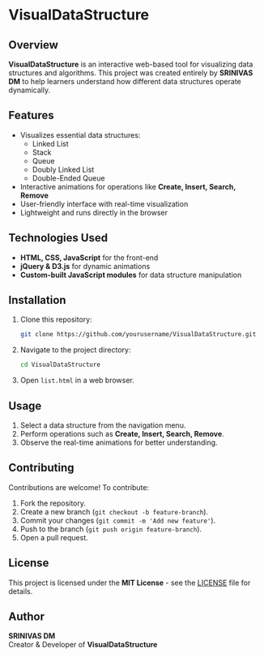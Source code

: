 # VisualDataStructure

## Overview
**VisualDataStructure** is an interactive web-based tool for visualizing data structures and algorithms. This project was created entirely by **SRINIVAS DM** to help learners understand how different data structures operate dynamically.

## Features
- Visualizes essential data structures:
  - Linked List
  - Stack
  - Queue
  - Doubly Linked List
  - Double-Ended Queue
- Interactive animations for operations like **Create, Insert, Search, Remove**
- User-friendly interface with real-time visualization
- Lightweight and runs directly in the browser

## Technologies Used
- **HTML, CSS, JavaScript** for the front-end
- **jQuery & D3.js** for dynamic animations
- **Custom-built JavaScript modules** for data structure manipulation

## Installation
1. Clone this repository:
   ```sh
   git clone https://github.com/yourusername/VisualDataStructure.git
   ```
2. Navigate to the project directory:
   ```sh
   cd VisualDataStructure
   ```
3. Open `list.html` in a web browser.

## Usage
1. Select a data structure from the navigation menu.
2. Perform operations such as **Create, Insert, Search, Remove**.
3. Observe the real-time animations for better understanding.

## Contributing
Contributions are welcome! To contribute:
1. Fork the repository.
2. Create a new branch (`git checkout -b feature-branch`).
3. Commit your changes (`git commit -m 'Add new feature'`).
4. Push to the branch (`git push origin feature-branch`).
5. Open a pull request.

## License
This project is licensed under the **MIT License** - see the [LICENSE](LICENSE) file for details.

## Author
**SRINIVAS DM**  
Creator & Developer of **VisualDataStructure**
